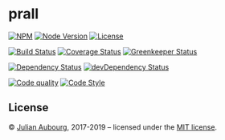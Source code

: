 # prall

[![NPM][npm-image]][npm-url]
[![Node Version][node-image]][node-url]
[![License][license-image]][license-url]

[![Build Status][travis-image]][travis-url]
[![Coverage Status][coveralls-image]][coveralls-url]
[![Greenkeeper Status][greenkeeper-image]][greenkeeper-url]

[![Dependency Status][dependency-image]][dependency-url]
[![devDependency Status][devDependency-image]][devDependency-url]

[![Code quality][quality-image]][quality-url]
[![Code Style][codestyle-image]][codestyle-url]

## License

© [Julian Aubourg](mailto:j@ubourg.net), 2017-2019 – licensed under the [MIT license][license-url].

[codestyle-image]: https://img.shields.io/badge/code%20style-creative--area-brightgreen.svg?style=flat-square
[codestyle-url]: https://github.com/creative-area/eslint-config
[coveralls-image]: https://img.shields.io/coveralls/jaubourg/prall.svg?style=flat-square
[coveralls-url]: https://coveralls.io/github/jaubourg/prall
[dependency-image]: https://img.shields.io/david/jaubourg/prall.svg?style=flat-square
[dependency-url]: https://david-dm.org/jaubourg/prall
[devDependency-image]: https://img.shields.io/david/dev/jaubourg/prall.svg?style=flat-square
[devDependency-url]: https://david-dm.org/jaubourg/prall?type=dev
[greenkeeper-image]: https://badges.greenkeeper.io/jaubourg/prall.svg?style=flat-square
[greenkeeper-url]: https://greenkeeper.io/
[license-image]: https://img.shields.io/npm/l/prall.svg?style=flat-square
[license-url]: https://raw.githubusercontent.com/jaubourg/prall/master/LICENSE
[node-image]: https://img.shields.io/node/v/prall.svg?style=flat-square
[node-url]: https://npmjs.org/package/prall
[npm-image]: https://img.shields.io/npm/v/prall.svg?style=flat-square
[npm-url]: https://npmjs.org/package/prall
[quality-image]: https://img.shields.io/lgtm/grade/javascript/g/jaubourg/prall.svg?style=flat-square&logo=lgtm&logoWidth=18
[quality-url]: https://lgtm.com/projects/g/jaubourg/prall/context:javascript
[travis-image]: https://img.shields.io/travis/jaubourg/prall.svg?style=flat-square
[travis-url]: https://travis-ci.org/jaubourg/prall
